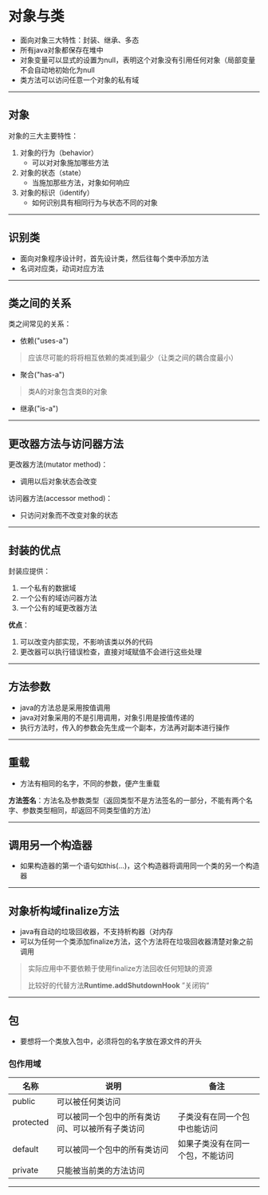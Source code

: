 # 对象与类

- 面向对象三大特性：封装、继承、多态
- 所有java对象都保存在堆中
- 对象变量可以显式的设置为null，表明这个对象没有引用任何对象（局部变量不会自动地初始化为null
- 类方法可以访问任意一个对象的私有域

---

## 对象

对象的三大主要特性：

1. 对象的行为（behavior）
   - 可以对对象施加哪些方法
2. 对象的状态（state）
   - 当施加那些方法，对象如何响应
3. 对象的标识（identify）
   - 如何识别具有相同行为与状态不同的对象

---

## 识别类

- 面向对象程序设计时，首先设计类，然后往每个类中添加方法
- 名词对应类，动词对应方法

---

## 类之间的关系

类之间常见的关系：

- 依赖("uses-a")

> 应该尽可能的将将相互依赖的类减到最少（让类之间的耦合度最小）

- 聚合("has-a")

> 类A的对象包含类B的对象

- 继承("is-a")

---

## 更改器方法与访问器方法

更改器方法(mutator method)：

- 调用以后对象状态会改变

访问器方法(accessor method)：

- 只访问对象而不改变对象的状态

---

## 封装的优点

封装应提供：

1. 一个私有的数据域
2. 一个公有的域访问器方法
3. 一个公有的域更改器方法



**优点**：

1. 可以改变内部实现，不影响该类以外的代码
2. 更改器可以执行错误检查，直接对域赋值不会进行这些处理

---

## 方法参数

- java的方法总是采用按值调用
- java对对象采用的不是引用调用，对象引用是按值传递的
- 执行方法时，传入的参数会先生成一个副本，方法再对副本进行操作

---

## 重载

- 方法有相同的名字，不同的参数，便产生重载

**方法签名**：方法名及参数类型（返回类型不是方法签名的一部分，不能有两个名字、参数类型相同，却返回不同类型值的方法）

---

## 调用另一个构造器

- 如果构造器的第一个语句如this(...)，这个构造器将调用同一个类的另一个构造器

---

## 对象析构域finalize方法

- java有自动的垃圾回收器，不支持析构器（对内存
- 可以为任何一个类添加finalize方法，这个方法将在垃圾回收器清楚对象之前调用

> 实际应用中不要依赖于使用finalize方法回收任何短缺的资源
>
> 比较好的代替方法**Runtime.addShutdownHook** ”关闭钩“

---

## 包

- 要想将一个类放入包中，必须将包的名字放在源文件的开头



### 包作用域

| 名称      | 说明                                             | 备注                             |
| --------- | ------------------------------------------------ | -------------------------------- |
| public    | 可以被任何类访问                                 |                                  |
| protected | 可以被同一个包中的所有类访问、可以被所有子类访问 | 子类没有在同一个包中也能访问     |
| default   | 可以被同一个包中的所有类访问                     | 如果子类没有在同一个包，不能访问 |
| private   | 只能被当前类的方法访问                           |                                  |

---

